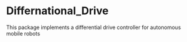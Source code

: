 # Differnational_Drive
This package implements a differential drive controller for autonomous mobile robots
